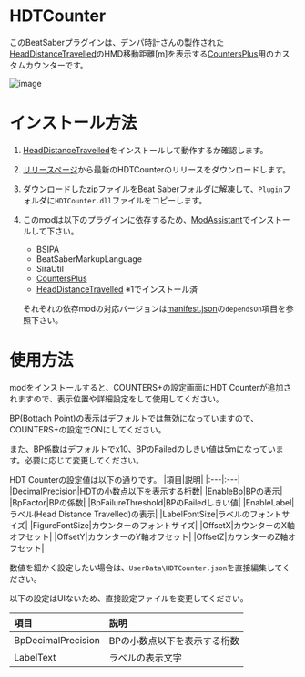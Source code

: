 # HDTCounter

このBeatSaberプラグインは、デンパ時計さんの製作された[HeadDistanceTravelled](https://github.com/denpadokei/HeadDistanceTravelled)のHMD移動距離[m]を表示する[CountersPlus](https://github.com/Caeden117/CountersPlus)用のカスタムカウンターです。

![image](https://user-images.githubusercontent.com/14249877/172158178-c825414b-6bc0-41b4-8ea5-7851f0afc8dd.png)

# インストール方法
1. [HeadDistanceTravelled](https://github.com/denpadokei/HeadDistanceTravelled)をインストールして動作するか確認します。

2. [リリースページ](https://github.com/rynan4818/HDTCounter/releases)から最新のHDTCounterのリリースをダウンロードします。

3. ダウンロードしたzipファイルをBeat Saberフォルダに解凍して、`Plugin`フォルダに`HDTCounter.dll`ファイルをコピーします。
    
4. このmodは以下のプラグインに依存するため、[ModAssistant](https://github.com/Assistant/ModAssistant)でインストールして下さい。

    - BSIPA
    - BeatSaberMarkupLanguage
    - SiraUtil
    - [CountersPlus](https://github.com/Caeden117/CountersPlus)
    - [HeadDistanceTravelled](https://github.com/denpadokei/HeadDistanceTravelled) ※1でインストール済
    
    それぞれの依存modの対応バージョンは[manifest.json](https://github.com/rynan4818/HDTCounter/blob/main/HDTCounter/manifest.json)の`dependsOn`項目を参照下さい。

# 使用方法
modをインストールすると、COUNTERS+の設定画面にHDT Counterが追加されますので、表示位置や詳細設定をして使用してください。

BP(Bottach Point)の表示はデフォルトでは無効になっていますので、COUNTERS+の設定でONにしてください。

また、BP係数はデフォルトでx10、BPのFailedのしきい値は5mになっています。必要に応じて変更してください。



HDT Counterの設定値は以下の通りです。
|項目|説明|
|:---|:---|
|DecimalPrecision|HDTの小数点以下を表示する桁数|
|EnableBp|BPの表示|
|BpFactor|BPの係数|
|BpFailureThreshold|BPのFailedしきい値|
|EnableLabel|ラベル(Head Distance Travelled)の表示|
|LabelFontSize|ラベルのフォントサイズ|
|FigureFontSize|カウンターのフォントサイズ|
|OffsetX|カウンターのX軸オフセット|
|OffsetY|カウンターのY軸オフセット|
|OffsetZ|カウンターのZ軸オフセット|

数値を細かく設定したい場合は、`UserData\HDTCounter.json`を直接編集してください。

以下の設定はUIないため、直接設定ファイルを変更してください。

|項目|説明|
|:---|:---|
|BpDecimalPrecision|BPの小数点以下を表示する桁数|
|LabelText|ラベルの表示文字|

